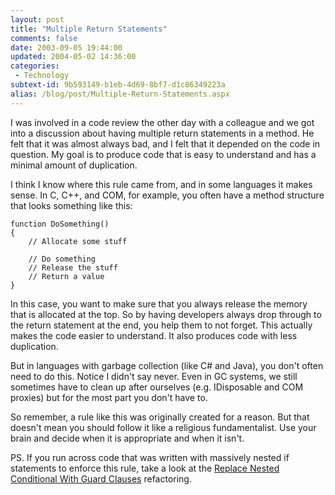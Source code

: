 ```yaml
---
layout: post
title: "Multiple Return Statements"
comments: false
date: 2003-09-05 19:44:00
updated: 2004-05-02 14:36:00
categories:
 - Technology
subtext-id: 9b593149-b1eb-4d69-8bf7-d1c86349223a
alias: /blog/post/Multiple-Return-Statements.aspx
---
```



I was involved in a code review the other day with a colleague and we got into a discussion about having multiple return statements in a method. He felt that it was almost always bad, and I felt that it depended on the code in question. My goal is to produce code that is easy to understand and has a minimal amount of duplication.

I think I know where this rule came from, and in some languages it makes sense. In C, C++, and COM, for example, you often have a method structure that looks something like this:
    
    function DoSomething()
    {  
        // Allocate some stuff  
      
        // Do something  
        // Release the stuff  
        // Return a value
    }

In this case, you want to make sure that you always release the memory that is allocated at the top. So by having developers always drop through to the return statement at the end, you help them to not forget. This actually makes the code easier to understand. It also produces code with less duplication.

But in languages with garbage collection (like C# and Java), you don't often need to do this. Notice I didn't say never. Even in GC systems, we still sometimes have to clean up after ourselves (e.g. IDisposable and COM proxies) but for the most part you don't have to.

So remember, a rule like this was originally created for a reason. But that doesn't mean you should follow it like a religious fundamentalist. Use your brain and decide when it is appropriate and when it isn't.

PS. If you run across code that was written with massively nested if statements to enforce this rule, take a look at the [Replace Nested Conditional With Guard Clauses](http://www.refactoring.com/catalog/replaceNestedConditionalWithGuardClauses.html) refactoring.
